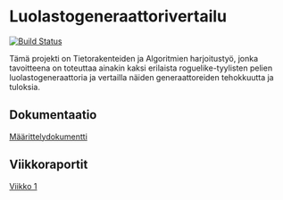 # Luolastogeneraattorivertailu

[![Build Status](https://travis-ci.org/TheSamsai/tiralabra-2019-luolastogeneraattorivertailu.svg?branch=master)](https://travis-ci.org/TheSamsai/tiralabra-2019-luolastogeneraattorivertailu)

Tämä projekti on Tietorakenteiden ja Algoritmien harjoitustyö, jonka tavoitteena on toteuttaa ainakin kaksi erilaista
roguelike-tyylisten pelien luolastogeneraattoria ja vertailla näiden generaattoreiden tehokkuutta ja tuloksia.

## Dokumentaatio

[Määrittelydokumentti](https://github.com/TheSamsai/tiralabra-2019-luolastogeneraattorivertailu/blob/master/docs/m%C3%A4%C3%A4rittelydokumentti.md)

## Viikkoraportit

[Viikko 1](https://github.com/TheSamsai/tiralabra-2019-luolastogeneraattorivertailu/blob/master/docs/viikkoraportit/viikkoraportti1.md)
